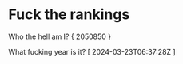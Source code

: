 # Fuck the rankings

Who the hell am I?
{ 2050850 }

What fucking year is it?
[ 2024-03-23T06:37:28Z ]
